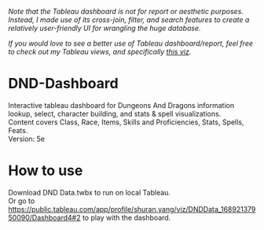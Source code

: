 *Note that the Tableau dashboard is not for report or aesthetic purposes. Instead, I made use of its cross-join, filter, and search features to create a relatively user-friendly UI for wrangling the huge database.*

*If you would love to see a better use of Tableau dashboard/report, feel free to check out my Tableau views, and specifically [this viz](https://public.tableau.com/app/profile/shuran.yang/viz/NCHSMentalHealthHouseholdPulseSurvey/Dashboard).*
# DND-Dashboard
Interactive tableau dashboard for Dungeons And Dragons information lookup, select, character building, and stats & spell visualizations.\
Content covers Class, Race, Items, Skills and Proficiencies, Stats, Spells, Feats.\
Version: 5e

# How to use
Download DND Data.twbx to run on local Tableau.\
Or go to https://public.tableau.com/app/profile/shuran.yang/viz/DNDData_16892137950090/Dashboard4#2 to play with the dashboard.

